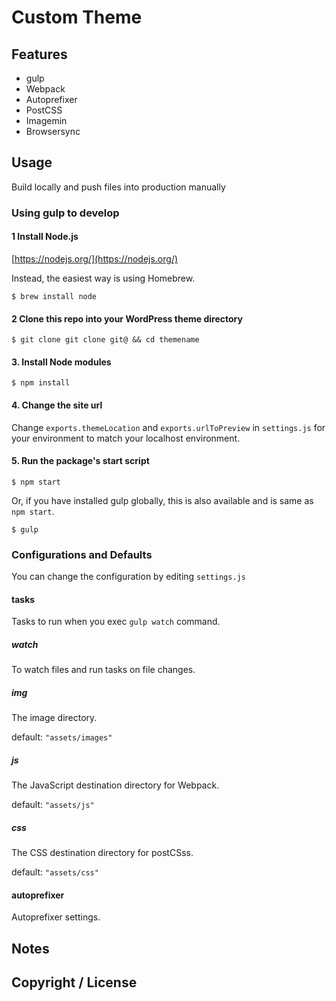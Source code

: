# Custom Theme

## Features

- gulp
- Webpack
- Autoprefixer
- PostCSS
- Imagemin
- Browsersync

## Usage

Build locally and push files into production manually

### Using gulp to develop

#### 1 Install Node.js

[https://nodejs.org/](https://nodejs.org/)

Instead, the easiest way is using Homebrew.

```shell
$ brew install node
```

#### 2 Clone this repo into your WordPress theme directory

```shell
$ git clone git clone git@ && cd themename
```

#### 3. Install Node modules

```shell
$ npm install
```

#### 4. Change the site url

Change `exports.themeLocation` and `exports.urlToPreview` in `settings.js` for your environment to match your localhost environment.

#### 5. Run the package's start script

```shell
$ npm start
```

Or, if you have installed gulp globally, this is also available and is same as `npm start`.

```shell
$ gulp
```

### Configurations and Defaults

You can change the configuration by editing `settings.js`

#### tasks

Tasks to run when you exec `gulp watch` command.


##### watch

To watch files and run tasks on file changes.


##### img

The image directory.

default: `"assets/images"`  


##### js

The JavaScript destination directory for Webpack.

default: `"assets/js"`  


##### css

The CSS destination directory for postCSss.

default: `"assets/css"`  


#### autoprefixer

Autoprefixer settings.

## Notes



## Copyright / License


